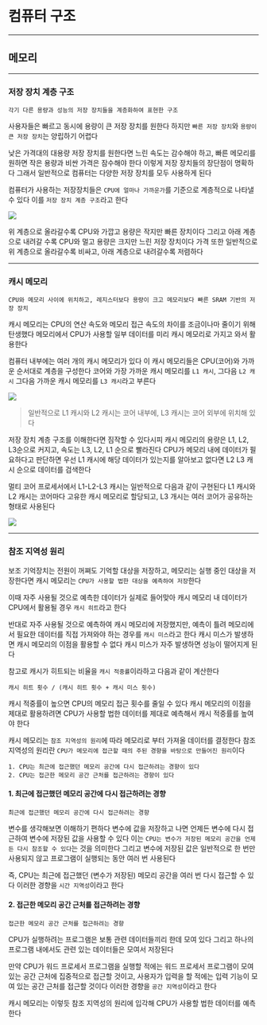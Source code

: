 # 컴퓨터 구조
---
## 메모리
---
### 저장 장치 계층 구조
```
각기 다른 용량과 성능의 저장 장치들을 계층화하여 표현한 구조
```
사용자들은 빠르고 동시에 용량이 큰 저장 장치를 원한다
하지만 `빠른 저장 장치`와 `용량이 큰 저장 장치`는 양립하기 어렵다

낮은 가격대의 대용량 저장 장치를 원한다면 느린 속도는 감수해야 하고, 빠른 메모리를 원하면 작은 용량과 비싼 가격은 잠수해야 한다
이렇게 저장 장치들의 장단점이 명확하다
그래서 일반적으로 컴퓨터는 다양한 저장 장치를 모두 사용하게 된다

컴퓨터가 사용하는 저장장치들은 `CPU에 얼마나 가까운가`를 기준으로 계층적으로 나타낼 수 있다
이를 `저장 장치 계층 구조`라고 한다

![](https://velog.velcdn.com/images%2Fyu-jin-song%2Fpost%2Ff9c8088c-0fec-4dad-ac95-ddf3601aa1d4%2F%EB%A9%94%EB%AA%A8%EB%A6%AC_%EA%B3%84%EC%B8%B5_%EA%B5%AC%EC%A1%B0.png)

위 계층으로 올라갈수록 CPU와 가깝고 용량은 작지만 빠른 장치이다
그리고 아래 계층으로 내려갈 수록 CPU와 멀고 용량은 크지만 느린 저장 장치이다
가격 또한 일반적으로 위 계층으로 올라갈수록 비싸고, 아래 계층으로 내려갈수록 저렴하다

---
### 캐시 메모리
```
CPU와 메모리 사이에 위치하고, 레지스터보다 용량이 크고 메모리보다 빠른 SRAM 기반의 저장 장치
```
캐시 메모리는 CPU의 연산 속도와 메모리 접근 속도의 차이를 조금이나마 줄이기 위해 탄생했다
메모리에서 CPU가 사용할 일부 데이터를 미리 캐시 메모리로 가지고 와서 활용한다

컴퓨터 내부에는 여러 개의 캐시 메모리가 있다
이 캐시 메모리들은 CPU(코어)와 가까운 순서대로 계층을 구성한다
코어와 가장 가까운 캐시 메모리를 `L1 캐시`, 그다음 `L2 캐시` 그다음 가까운 캐시 메모리를 `L3 캐시`라고 부른다

![](https://velog.velcdn.com/images/sukk/post/6f5d9e4a-eb5f-4968-8f76-d9b793cb301e/image.png)
> 일반적으로 L1 캐시와 L2 캐시는 코어 내부에, L3 캐시는 코어 외부에 위치해 있다

저장 장치 계층 구조를 이해한다면 짐작할 수 있다시피 캐시 메모리의 용량은 L1, L2, L3순으로 커지고, 속도는 L3, L2, L1 순으로 빨라진다
CPU가 메모리 내에 데이터가 필요하다고 판단하면 우선 L1 캐시에 해당 데이터가 있는지를 알아보고 없다면 L2 L3 캐시 순으로 데이터를 검색한다

멀티 코어 프로세서에서 L1-L2-L3 캐시는 일반적으로 다음과 같이 구현된다
L1 캐시와 L2 캐시는 코어마다 고유한 캐시 메모리로 할당되고, L3 개시는 여러 코어가 공유하는 형태로 사용된다

![](https://img1.daumcdn.net/thumb/R1280x0/?scode=mtistory2&fname=https%3A%2F%2Fblog.kakaocdn.net%2Fdn%2F17V2x%2Fbtsoyp3bBXh%2FKuTGnOUy53MW6TW1NVu3EK%2Fimg.png)

---
### 참조 지역성 원리
보조 기억장치는 전원이 꺼쪄도 기억할 대상을 저장하고, 메모리는 실행 중인 대상을 저장한다면 캐시 메모리는 `CPU가 사용할 법한 대상을 예측하여 저장`한다

이때 자주 사용될 것으로 예측한 데이터가 실제로 들어맞아 캐시 메모리 내 데이터가 CPU에서 활용될 경우 `캐시 히트`라고 한다

반대로 자주 사용될 것으로 예측하여 캐시 메모리에 저장했지만, 예측이 틀려 메모리에서 필요한 데이터를 직접 가져와야 하는 경우를 `캐시 미스`라고 한다
캐시 미스가 발생하면 캐시 메모리의 이점을 활용할 수 없다
캐시 미스가 자주 발생하면 성능이 떨어지게 된다

참고로 캐시가 히트되는 비율을 `캐시 적중률`이라하고 다음과 같이 계산한다
```
캐시 히트 횟수 / (캐시 히트 횟수 + 캐시 미스 횟수)
```
캐시 적중률이 높으면 CPU의 메모리 접근 횟수를 줄일 수 있다
캐시 메모리의 이점을 제대로 활용하려면 CPU가 사용할 법한 데이터를 제대로 예측해서 캐시 적중률를 높여야 한다

캐시 메모리는 `참조 지역성의 원리`에 따라 메모리로 부터 가져올 데이터를 결정한다
참조 지역성의 원리란 `CPU가 메모리에 접근할 때의 주된 경향을 바탕으로 만들어진 원리`이다
```
1. CPU는 최근에 접근했던 메모리 공간에 다시 접근하려는 경향이 있다
2. CPU는 접근한 메모리 공간 근처를 접근하려는 경향이 있다
```

#### 1. 최근에 접근했던 메모리 공간에 다시 접근하려는 경향
```
최근에 접근했던 메모리 공간에 다시 접근하려는 경향
```
변수를 생각해보면 이해하기 편하다
변수에 값을 저장하고 나면 언제든 변수에 다시 접근하여 변수에 저장된 값을 사용할 수 있다
이는 `CPU는 변수가 저장된 메모리 공간을 언제든 다시 참조할 수 있다`는 것을 의미한다
그리고 변수에 저장된 값은 일반적으로 한 번만 사용되지 않고 프로그램이 실행되는 동안 여러 번 사용된다

즉, CPU는 최근에 접근했던 (변수가 저장된) 메모리 공간을 여러 번 다시 접근할 수 있다
이러한 경향을 `시간 지역성`이라고 한다

#### 2. 접근한 메모리 공간 근처를 접근하려는 경향
```
접근한 메모리 공간 근처를 접근하려는 경향
```
CPU가 실행하려는 프로그램은 보통 관련 데이터들끼리 한데 모여 있다
그리고 하나의 프로그램 내에서도 관련 있는 데이터들은 모여서 저장된다

만약 CPU가 워드 프로세서 프로그램을 실행할 적에는 워드 프로세서 프로그램이 모여 있는 공간 근처에 집중적으로 접근할 것이고, 사용자가 입력을 할 적에는 입력 기능이 모여 있는 공간 근처를 접근할 것이다
이러한 경향을 `공간 지역성`이라고 한다

캐시 메모리는 이렇듯 참조 지역성의 원리에 입각해 CPU가 사용할 법한 데이터를 예측한다